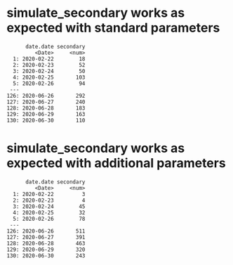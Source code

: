 # simulate_secondary works as expected with standard parameters

          date.date secondary
             <Date>     <num>
      1: 2020-02-22        18
      2: 2020-02-23        52
      3: 2020-02-24        50
      4: 2020-02-25       103
      5: 2020-02-26        94
     ---                     
    126: 2020-06-26       292
    127: 2020-06-27       240
    128: 2020-06-28       183
    129: 2020-06-29       163
    130: 2020-06-30       110

# simulate_secondary works as expected with additional parameters

          date.date secondary
             <Date>     <num>
      1: 2020-02-22         3
      2: 2020-02-23         4
      3: 2020-02-24        45
      4: 2020-02-25        32
      5: 2020-02-26        78
     ---                     
    126: 2020-06-26       511
    127: 2020-06-27       391
    128: 2020-06-28       463
    129: 2020-06-29       320
    130: 2020-06-30       243

